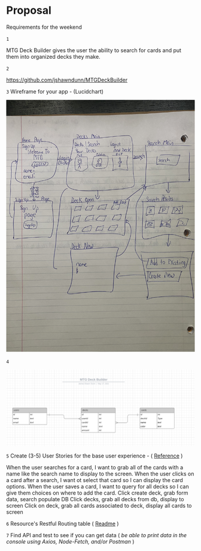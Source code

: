 # Proposal
Requirements for the weekend

`1` 

MTG Deck Builder gives the user the ability to search for cards and put them into organized decks they make.

`2` 

https://github.com/jshawndunn/MTGDeckBuilder

`3` Wireframe for your app - (Lucidchart)

![MTG Wireframe](./MTGWireFrame.jpg)

`4` 

![MTG ERD](./MTGERD.png)

`5` Create (3-5) User Stories for the base user experience - ( [Reference](https://revelry.co/resources/development/user-stories-that-dont-suck/) )

When the user searches for a card, I want to grab all of the cards with a name like the search name to display to the screen.
When the user clicks on a card after a search, I want ot select that card so I can display the card options.
When the user saves a card, I want to query for all decks so I can give them choices on where to add the card.
Click create deck, grab form data, search populate DB
Click decks, grab all decks from db, display to screen
Click on deck, grab all cards associated to deck, display all cards to screen

`6` Resource's Restful Routing table ( [Readme](https://romebell.gitbook.io/sei-412/node-express/00readme-1/01intro-to-express/00readme#restful-routing) )

`7` Find API and test to see if you can get data ( *be able to print data in the console using Axios, Node-Fetch, and/or Postman* )
